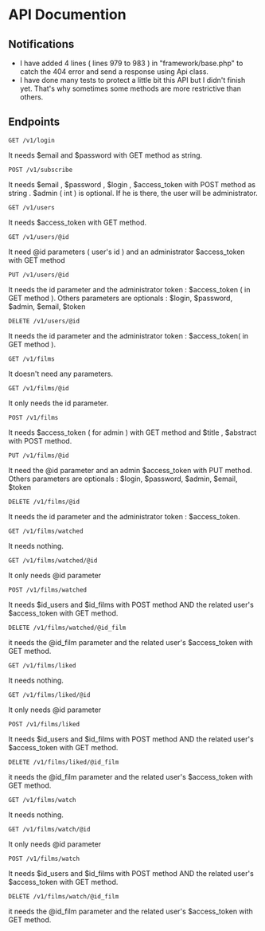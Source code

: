 # API Documention

## Notifications
- I have added 4 lines ( lines 979 to 983 ) in "framework/base.php" to catch the 404 error and send a response using Api class.
- I have done many tests to protect a little bit this API but I didn't finish yet. That's why sometimes some methods are more restrictive than others.

## Endpoints

```
GET /v1/login	
```
It needs $email and $password with GET method as string.

```
POST /v1/subscribe 
```
It needs $email , $password , $login , $access_token with POST method as string . $admin ( int ) is optional. If he is there, the user will be administrator.
```
GET /v1/users 
```
It needs $access_token with GET method.
```
GET /v1/users/@id
```
It need @id parameters ( user's id ) and an administrator $access_token with GET method
```
PUT /v1/users/@id 
```
It needs the id parameter and the administrator token : $access_token ( in GET method ). Others parameters are optionals : $login, $password, $admin, $email, $token
```
DELETE /v1/users/@id 
```
It needs the id parameter and the administrator token : $access_token( in GET method ).
```
GET /v1/films 
```
It doesn't need any parameters.
```
GET /v1/films/@id 
```
It only needs the id parameter.
```
POST /v1/films 
```
It needs $access_token ( for admin ) with GET method and $title , $abstract with POST method.
```
PUT /v1/films/@id 
```
It need the @id parameter and an admin $access_token with PUT method. Others parameters are optionals : $login, $password, $admin, $email, $token
```
DELETE /v1/films/@id 
```
It needs the id parameter and the administrator token : $access_token.
```
GET /v1/films/watched
```
It needs nothing.
```
GET /v1/films/watched/@id
```
It only needs @id parameter
```
POST /v1/films/watched 
```
It needs $id_users and $id_films with POST method AND the related user's $access_token with GET method.
```
DELETE /v1/films/watched/@id_film 
```
it needs the @id_film parameter and the related user's $access_token with GET method.
```
GET /v1/films/liked
```
It needs nothing.
```
GET /v1/films/liked/@id
```
It only needs @id parameter
```
POST /v1/films/liked 
```
It needs $id_users and $id_films with POST method AND the related user's $access_token with GET method.
```
DELETE /v1/films/liked/@id_film 
```
it needs the @id_film parameter and the related user's $access_token with GET method.
```
GET /v1/films/watch
```
It needs nothing.
```
GET /v1/films/watch/@id
```
It only needs @id parameter
```
POST /v1/films/watch 
```
It needs $id_users and $id_films with POST method AND the related user's $access_token with GET method.
```
DELETE /v1/films/watch/@id_film 
```
it needs the @id_film parameter and the related user's $access_token with GET method.